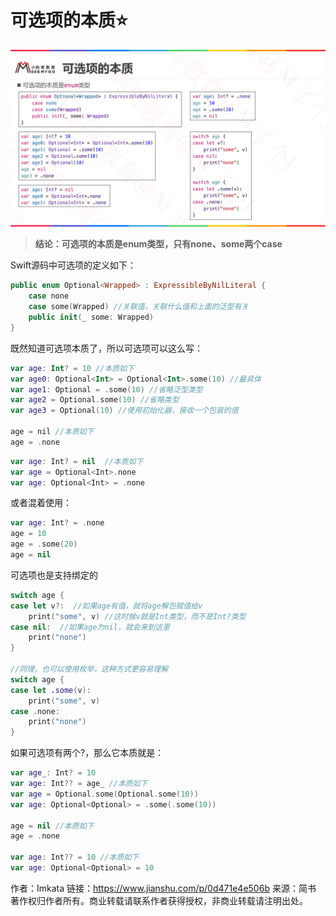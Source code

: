 # 可选项的本质⭐

![](images/019.png)



> **结论：可选项的本质是enum类型，只有none、some两个case**



Swift源码中可选项的定义如下：

```swift
public enum Optional<Wrapped> : ExpressibleByNilLiteral {
    case none
    case some(Wrapped) //关联值，关联什么值和上面的泛型有关
    public init(_ some: Wrapped)
}
```

既然知道可选项本质了，所以可选项可以这么写：

```kotlin
var age: Int? = 10 //本质如下
var age0: Optional<Int> = Optional<Int>.some(10) //最具体
var age1: Optional = .some(10) //省略泛型类型
var age2 = Optional.some(10) //省略类型
var age3 = Optional(10) //使用初始化器，接收一个包装的值

age = nil //本质如下
age = .none
```

```swift
var age: Int? = nil  //本质如下 
var age = Optional<Int>.none
var age: Optional<Int> = .none
```

或者混着使用：

```swift
var age: Int? = .none
age = 10
age = .some(20)
age = nil
```



可选项也是支持绑定的

```swift
switch age {
case let v?:  //如果age有值，就将age解包赋值给v
    print("some", v) //这时候v就是Int类型，而不是Int?类型
case nil:  //如果age为nil，就会来到这里
    print("none")
}

//同理，也可以使用枚举，这种方式更容易理解
switch age {
case let .some(v):
    print("some", v)
case .none:
    print("none")
}
```



如果可选项有两个?，那么它本质就是：

```swift
var age_: Int? = 10
var age: Int?? = age_ //本质如下
var age = Optional.some(Optional.some(10))
var age: Optional<Optional> = .some(.some(10))

age = nil //本质如下
age = .none

var age: Int?? = 10 //本质如下
var age: Optional<Optional> = 10
```



作者：Imkata
链接：https://www.jianshu.com/p/0d471e4e506b
来源：简书
著作权归作者所有。商业转载请联系作者获得授权，非商业转载请注明出处。

